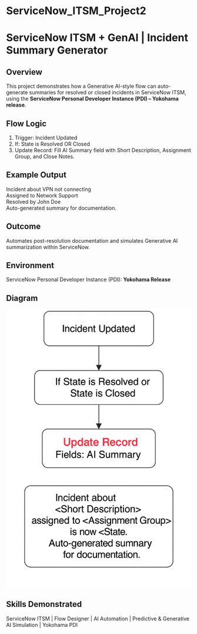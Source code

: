 # ServiceNow_ITSM_Project2
# ServiceNow ITSM + GenAI | Incident Summary Generator

## Overview
This project demonstrates how a Generative AI-style flow can auto-generate summaries for resolved or closed incidents in ServiceNow ITSM, using the **ServiceNow Personal Developer Instance (PDI) – Yokohama release**.

## Flow Logic
1. Trigger: Incident Updated
2. If: State is Resolved OR Closed
3. Update Record: Fill AI Summary field with Short Description, Assignment Group, and Close Notes.

## Example Output
Incident about VPN not connecting  
Assigned to Network Support  
Resolved by John Doe  
Auto-generated summary for documentation.

## Outcome
Automates post-resolution documentation and simulates Generative AI summarization within ServiceNow.

## Environment
ServiceNow Personal Developer Instance (PDI): **Yokohama Release**

## Diagram
![Flow Diagram](Diagrams/FlowDiagram.png)

## Skills Demonstrated
ServiceNow ITSM | Flow Designer | AI Automation | Predictive & Generative AI Simulation | Yokohama PDI
